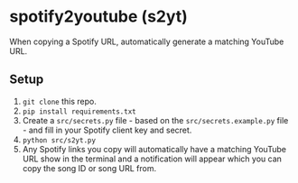 # spotify2youtube (s2yt)
When copying a Spotify URL, automatically generate a matching YouTube URL.

## Setup
1. `git clone` this repo.
2. `pip install requirements.txt`
3. Create a `src/secrets.py` file - based on the `src/secrets.example.py` file - and fill in your Spotify client key and secret.
4. `python src/s2yt.py`
5. Any Spotify links you copy will automatically have a matching YouTube URL show in the terminal and a notification will appear which you can copy the song ID or song URL from.